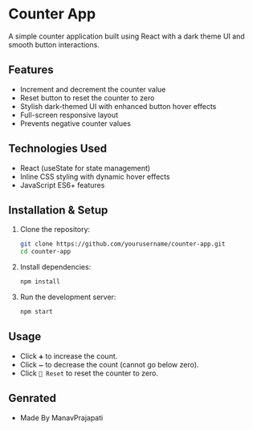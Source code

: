 # Counter App

A simple counter application built using React with a dark theme UI and smooth button interactions.

## Features
- Increment and decrement the counter value
- Reset button to reset the counter to zero
- Stylish dark-themed UI with enhanced button hover effects
- Full-screen responsive layout
- Prevents negative counter values

## Technologies Used
- React (useState for state management)
- Inline CSS styling with dynamic hover effects
- JavaScript ES6+ features

## Installation & Setup

1. Clone the repository:
   ```sh
   git clone https://github.com/yourusername/counter-app.git
   cd counter-app
   ```

2. Install dependencies:
   ```sh
   npm install
   ```

3. Run the development server:
   ```sh
   npm start
   ```

## Usage
- Click `➕` to increase the count.
- Click `➖` to decrease the count (cannot go below zero).
- Click `🔄 Reset` to reset the counter to zero.

## Genrated

- Made By ManavPrajapati
